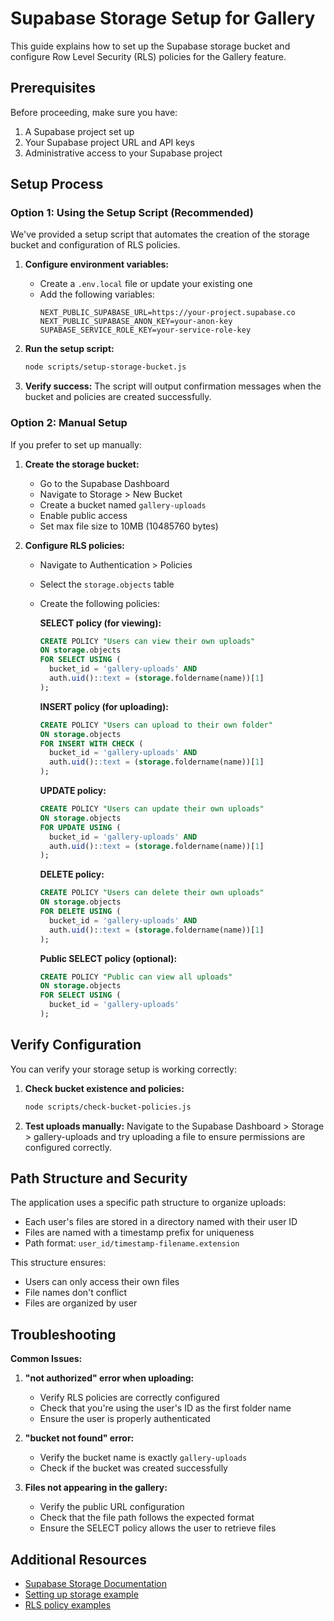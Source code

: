 # Supabase Storage Setup for Gallery

This guide explains how to set up the Supabase storage bucket and configure Row Level Security (RLS) policies for the Gallery feature.

## Prerequisites

Before proceeding, make sure you have:

1. A Supabase project set up
2. Your Supabase project URL and API keys
3. Administrative access to your Supabase project

## Setup Process

### Option 1: Using the Setup Script (Recommended)

We've provided a setup script that automates the creation of the storage bucket and configuration of RLS policies.

1. **Configure environment variables:**
   - Create a `.env.local` file or update your existing one
   - Add the following variables:
     ```
     NEXT_PUBLIC_SUPABASE_URL=https://your-project.supabase.co
     NEXT_PUBLIC_SUPABASE_ANON_KEY=your-anon-key
     SUPABASE_SERVICE_ROLE_KEY=your-service-role-key
     ```

2. **Run the setup script:**
   ```bash
   node scripts/setup-storage-bucket.js
   ```

3. **Verify success:**
   The script will output confirmation messages when the bucket and policies are created successfully.

### Option 2: Manual Setup

If you prefer to set up manually:

1. **Create the storage bucket:**
   - Go to the Supabase Dashboard
   - Navigate to Storage > New Bucket
   - Create a bucket named `gallery-uploads`
   - Enable public access
   - Set max file size to 10MB (10485760 bytes)

2. **Configure RLS policies:**
   - Navigate to Authentication > Policies
   - Select the `storage.objects` table
   - Create the following policies:

     **SELECT policy (for viewing):**
     ```sql
     CREATE POLICY "Users can view their own uploads" 
     ON storage.objects
     FOR SELECT USING (
       bucket_id = 'gallery-uploads' AND 
       auth.uid()::text = (storage.foldername(name))[1]
     );
     ```

     **INSERT policy (for uploading):**
     ```sql
     CREATE POLICY "Users can upload to their own folder" 
     ON storage.objects
     FOR INSERT WITH CHECK (
       bucket_id = 'gallery-uploads' AND 
       auth.uid()::text = (storage.foldername(name))[1]
     );
     ```

     **UPDATE policy:**
     ```sql
     CREATE POLICY "Users can update their own uploads" 
     ON storage.objects
     FOR UPDATE USING (
       bucket_id = 'gallery-uploads' AND 
       auth.uid()::text = (storage.foldername(name))[1]
     );
     ```

     **DELETE policy:**
     ```sql
     CREATE POLICY "Users can delete their own uploads" 
     ON storage.objects
     FOR DELETE USING (
       bucket_id = 'gallery-uploads' AND 
       auth.uid()::text = (storage.foldername(name))[1]
     );
     ```

     **Public SELECT policy (optional):**
     ```sql
     CREATE POLICY "Public can view all uploads" 
     ON storage.objects
     FOR SELECT USING (
       bucket_id = 'gallery-uploads'
     );
     ```

## Verify Configuration

You can verify your storage setup is working correctly:

1. **Check bucket existence and policies:**
   ```bash
   node scripts/check-bucket-policies.js
   ```

2. **Test uploads manually:**
   Navigate to the Supabase Dashboard > Storage > gallery-uploads and try uploading a file to ensure permissions are configured correctly.

## Path Structure and Security

The application uses a specific path structure to organize uploads:

- Each user's files are stored in a directory named with their user ID
- Files are named with a timestamp prefix for uniqueness
- Path format: `user_id/timestamp-filename.extension`

This structure ensures:
- Users can only access their own files
- File names don't conflict
- Files are organized by user

## Troubleshooting

**Common Issues:**

1. **"not authorized" error when uploading:**
   - Verify RLS policies are correctly configured
   - Check that you're using the user's ID as the first folder name
   - Ensure the user is properly authenticated

2. **"bucket not found" error:**
   - Verify the bucket name is exactly `gallery-uploads`
   - Check if the bucket was created successfully

3. **Files not appearing in the gallery:**
   - Verify the public URL configuration
   - Check that the file path follows the expected format
   - Ensure the SELECT policy allows the user to retrieve files

## Additional Resources

- [Supabase Storage Documentation](https://supabase.com/docs/guides/storage)
- [Setting up storage example](https://supabase.com/docs/guides/storage/serving-static-assets)
- [RLS policy examples](https://supabase.com/docs/guides/storage/security/access-control) 